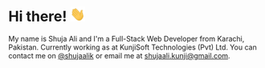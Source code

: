 <!-- - 👋 Hi, I’m @shujaalik
- 👀 I’m interested in JS, Python, Firebase
- 🌱 I’m currently learning Fullstack web dev
- 💞️ I’m looking to collaborate on JS based projects
- 📫 How to reach me email me shujaali.kunji@gmail.com
 -->
<!---
shujaalik/shujaalik is a ✨ special ✨ repository because its `README.md` (this file) appears on your GitHub profile.
You can click the Preview link to take a look at your changes.
--->


# Hi there! <img src="https://raw.githubusercontent.com/shujaalik/shujaalik/master/wave.gif" width="30px">

My name is Shuja Ali and I'm a Full-Stack Web Developer from Karachi, Pakistan. Currently working as at KunjiSoft Technologies (Pvt) Ltd. You can contact me on <a href="https://www.linkedin.com/in/shujaalik/" target="_blank">@shujaalik<a> or email me at <a href="mailto:shujaali.kunji@gmail.com" target="_blank">shujaali.kunji@gmail.com<a>.
